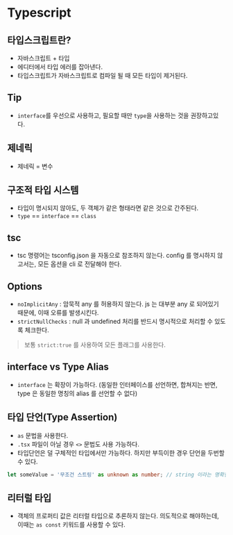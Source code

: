 # Typescript

## 타입스크립트란?

- 자바스크립트 + 타입
- 에디터에서 타입 에러를 잡아낸다.
- 타입스크립트가 자바스크립트로 컴파일 될 때 모든 타입이 제거된다.

## Tip

- `interface`를 우선으로 사용하고, 필요할 때만 `type`을 사용하는 것을 권장하고있다.

## 제네릭

- 제네릭 = 변수

## 구조적 타입 시스템

- 타입이 명시되지 않아도, 두 객체가 같은 형태라면 같은 것으로 간주된다.
- `type` == `interface` == `class`

## tsc

- tsc 명령어는 tsconfig.json 을 자동으로 참조하지 않는다. config 를 명시하지 않고서는, 모든 옵션을 cli 로 전달해야 한다.

## Options

- `noImplicitAny` : 암묵적 any 를 허용하지 않는다. js 는 대부분 any 로 되어있기 때문에, 이때 오류를 발생시킨다.
- `strictNullChecks` : null 과 undefined 처리를 반드시 명시적으로 처리할 수 있도록 체크한다.

> 보통 `strict:true` 를 사용하여 모든 플래그를 사용한다.

## interface vs Type Alias

- `interface` 는 확장이 가능하다. (동일한 인터페이스를 선언하면, 합쳐지는 반면, type 은 동일한 명칭의 alias 를 선언할 수 없다)

## 타입 단언(Type Assertion)

- `as` 문법을 사용한다.
- `.tsx` 파일이 아닐 경우 `<>` 문법도 사용 가능하다.
- 타입단언은 덜 구체적인 타입에서만 가능하다. 하지만 부득이한 경우 단언을 두번할 수 있다.

```ts
let someValue = '무조건 스트링' as unknown as number; // string 이라는 명확한 타입이지만 unknown 으로 단언하고, number 로 단언한다. 혹은 any 로해도된다.
```

## 리터럴 타입

- 객체의 프로퍼티 값은 리터럴 타입으로 추론하지 않는다. 의도적으로 해야하는데, 이때는 `as const` 키워드를 사용할 수 있다.